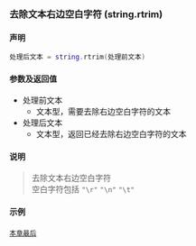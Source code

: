### 去除文本右边空白字符 \(**string\.rtrim**\)


#### 声明
```lua
处理后文本 = string.rtrim(处理前文本)
```


#### 参数及返回值
- 处理前文本
    - 文本型，需要去除右边空白字符的文本
- 处理后文本
    - 文本型，返回已经去除右边空白字符的文本


#### 说明
> 去除文本右边空白字符  
> 空白字符包括 `"\r"` `"\n"` `"\t"`  


#### 示例  
[`本章最后`](/Handbook/ext-string/samples.md)  

